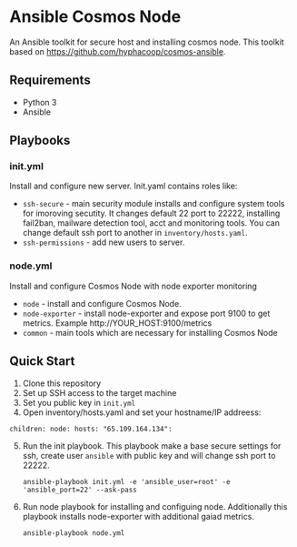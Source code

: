 # Ansible Cosmos Node

An Ansible toolkit for secure host and installing cosmos node. This toolkit based on https://github.com/hyphacoop/cosmos-ansible.

## Requirements 

- Python 3
- Ansible 

## Playbooks

### init.yml

Install and configure new server. Init.yaml contains roles like:

- `ssh-secure` - main security module installs and configure system tools for imoroving secutity. It changes default 22 port to 22222, installing fail2ban, mailware detection tool, acct and monitoring tools. You can change default ssh port to another in `inventory/hosts.yaml`.
- `ssh-permissions` - add new users to server. 

### node.yml

Install and configure Cosmos Node with node exporter monitoring

- `node` - install and configure Cosmos Node.
- `node-exporter` - install node-exporter and expose port 9100 to get metrics. Example http://YOUR_HOST:9100/metrics
- `common` - main tools which are necessary for installing Cosmos Node

## Quick Start

1. Clone this repository
2. Set up SSH access to the target machine
3. Set you public key in `init.yml`
4. Open inventory/hosts.yaml and set your hostname/IP addreess:

  `children:
    node:
      hosts:
        "65.109.164.134":`

5. Run the init playbook. This playbook make a base secure settings for ssh, create user `ansible` with public key and will change ssh port to 22222.
   ```
   ansible-playbook init.yml -e 'ansible_user=root' -e 'ansible_port=22' --ask-pass
   ```
6. Run node playbook for installing and configuing node. Additionally this playbook installs node-exporter with additional gaiad metrics.
   ```
   ansible-playbook node.yml
   ```
